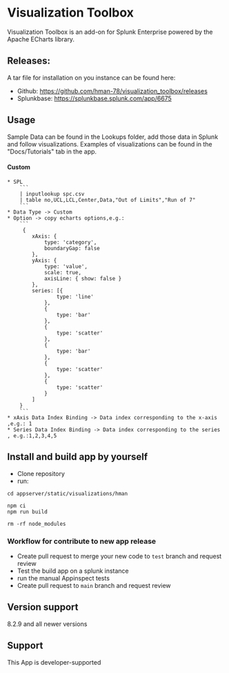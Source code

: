 # Visualization Toolbox
Visualization Toolbox is an add-on for Splunk Enterprise powered by the Apache ECharts library.



## Releases:
A tar file for installation on you instance can be found here:
* Github: https://github.com/hman-78/visualization_toolbox/releases
* Splunkbase: https://splunkbase.splunk.com/app/6675


## Usage
Sample Data can be found in the Lookups folder, add those data in Splunk and follow visualizations. Examples of visualizations can be found in the "Docs/Tutorials" tab in the app.

#### Custom
    * SPL
        ```
        | inputlookup spc.csv
        | table no,UCL,LCL,Center,Data,"Out of Limits","Run of 7"
        ```
    * Data Type -> Custom
    * Option -> copy echarts options,e.g.:
        ```
         {  
            xAxis: {
                type: 'category',
                boundaryGap: false
            }, 
            yAxis: {
                type: 'value',
                scale: true,
                axisLine: { show: false }
            },
            series: [{ 
                    type: 'line'
                },
                { 
                    type: 'bar'
                },
                { 
                    type: 'scatter'
                },
                { 
                    type: 'bar' 
                },
                { 
                    type: 'scatter' 
                },
                {
                    type: 'scatter' 
                }
            ]
        }   
        ```
    * xAxis Data Index Binding -> Data index corresponding to the x-axis ,e.g.: 1
    * Series Data Index Binding -> Data index corresponding to the series , e.g.:1,2,3,4,5

## Install and build app by yourself
* Clone repository
* run:
```
cd appserver/static/visualizations/hman

npm ci
npm run build

rm -rf node_modules
```

### Workflow for contribute to new app release
* Create pull request to merge your new code to `test` branch and request review
* Test the build app on a splunk instance
* run the manual Appinspect tests
* Create pull request to `main` branch and request review


## Version support
8.2.9 and all newer versions


## Support
This App is developer-supported 
